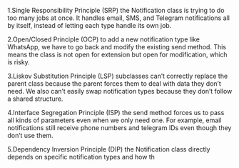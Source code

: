 1.Single Responsibility Principle (SRP) the Notification class is trying to do too many jobs at once. It handles email, SMS, and Telegram notifications all by itself, instead of letting each type handle its own job.

2.Open/Closed Principle (OCP) to add a new notification type like WhatsApp, we have to go back and modify the existing send method. This means the class is not open for extension but open for modification, which is risky.

3.Liskov Substitution Principle (LSP) subclasses can’t correctly replace the parent class because the parent forces them to deal with data they don’t need. We also can’t easily swap notification types because they don’t follow a shared structure.

4.Interface Segregation Principle (ISP) the send method forces us to pass all kinds of parameters even when we only need one. For example, email notifications still receive phone numbers and telegram IDs even though they don’t use them.

5.Dependency Inversion Principle (DIP) the Notification class directly depends on specific notification types and how th    
